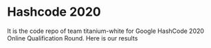 # Hashcode 2020

It is the code repo of team titanium-white for Google HashCode 2020 Online Qualification Round. Here is our results

